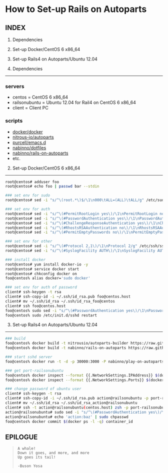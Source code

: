 How to Set-up Rails on Autoparts
================================
INDEX
-----
1. Dependencies
2. Set-up Docker/CentOS 6 x86_64
3. Set-up Rails4 on Autoparts/Ubuntu 12.04


1. Dependencies
---------------
### servers
- centos = CentOS 6 x86_64
- railsonubuntu = Ubuntu 12.04 for Rail4 on CentOS 6 x86_64
- client = Client PC

### scripts
- [docker/docker](https://github.com/docker/docker)
- [nitrous-io/autoparts](https://github.com/nitrous-io/autoparts)
- [purcell/emacs.d](https://github.com/purcell/emacs.d)
- [nabinno/dotfiles](https://github.com/nabinno/dotfiles)
- [nabinno/rails-on-autoparts](https://github.com/nabinno/rails-on-autoparts)
- etc.


2. Set-up Docker/CentOS 6 x86_64
--------------------------------
```sh
root@centos# adduser foo
root@centos# echo foo | passwd bar --stdin

### set env for sudo
root@centos# sed -i "s/^\(root.*\)$/\1\n000\tALL=(ALL)\tALL/g" /etc/sudoers

### set env for auth
root@centos# sed -i "s/^\(#PermitRootLogin yes\)/\1\nPermitRootLogin no/g" /etc/ssh/sshd_config
root@centos# sed -i "s/^\(#PasswordAuthentication yes\)/\1\nPasswordAuthentication no/g" /etc/ssh/sshd_config
root@centos# sed -i "s/^\(#ChallengeResponseAuthentication yes\)/\1\nChallengeResponseAuthentication no/g" /etc/ssh/sshd_config
root@centos# sed -i "s/^\(#RhostsRSAAuthentication no\)/\1\nRhostsRSAAuthentication no/g" /etc/ssh/sshd_config
root@centos# sed -i "s/^\(#PermitEmptyPasswords no\)/\1\nPermitEmptyPasswords no/g" /etc/ssh/sshd_config

### set env for other
root@centos# sed -i "s/^\(#Protocol 2,1\)/\1\nProtocol 2/g" /etc/ssh/sshd_config
root@centos# sed -i "s/^\(#SyslogFacility AUTH\)/\1\nSyslogFacility AUTHPRIV/g" /etc/ssh/sshd_config

### install docker
root@centos# yum install docker-io -y
root@centos# service docker start
root@centos# chkconfig docker on
foo@centos% alias docker='sudo docker'

### set env for auth of password
client# ssh-keygen -t rsa
client# ssh-copy-id -i ~/.ssh/id_rsa.pub foo@centos.host
client# mv ~/.ssh/id_rsa ~/.ssh/id_rsa_foo@centos
client# ssh foo@centos.host
foo@centos% sudo sed -i "s/^\(#PasswordAuthentication yes\)/\1\nPasswordAuthentication no/g" /etc/ssh/sshd_config
foo@centos% sudo /etc/init.d/sshd restart
```


3. Set-up Rails4 on Autoparts/Ubuntu 12.04
------------------------------------------
```sh
### build
foo@centos% docker build -t nitrousio/autoparts-builder https://raw.githubusercontent.com/nitrous-io/autoparts/master/Dockerfile
foo@centos% docker build -t nabinno/rails-on-autoparts https://raw.githubusercontent.com/nabinno/rails-on-autoparts/master/Dockerfile

### start sshd server
foo@centos% docker run -t -d -p 30000:3000 -P nabinno/play-on-autoparts /usr/sbin/sshd -D

### get port-railsonubuntu
foo@centos% docker inspect --format {{.NetworkSettings.IPAddress}} $(docker ps -l -q)
foo@centos% docker inspect --format {{.NetworkSettings.Ports}} $(docker ps -l -q)

### change password of ubuntu user
client# ssh-keygen -t rsa
client# ssh-copy-id -i ~/.ssh/id_rsa.pub action@railsonubuntu -p port-railsonubuntu
client# mv ~/.ssh/id_rsa ~/.ssh/id_rsa_action@railsonubuntu
client# ssh -t action@railsonubuntu(centos.host) zsh -p port-railsonubuntu
action@railsonubuntu# sudo sed -i "s/^\(#PasswordAuthentication yes\)/\1\nPasswordAuthentication no/g" /etc/ssh/sshd_config
action@railsonubuntu# echo 'action:baz' | sudo chpasswd
foo@centos% docker commit $(docker ps -l -q) container_id
```


EPILOGUE
--------
>     A whale! 
>     Down it goes, and more, and more
>     Up goes its tail!
>     
>     -Buson Yosa
